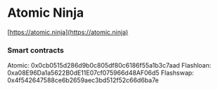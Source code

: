 # Atomic Ninja
[https://atomic.ninja](https://atomic.ninja)


### Smart contracts
Atomic: 0x0cb0515d286d9b0c805df80c6186f55a1b3c7aad
Flashloan: 0xa08E96Da1a5622B0dE11E07cf075966d48AF06d5
Flashswap: 0x4f542647588ce6b2659aec3bd512f52c66d6ba7e